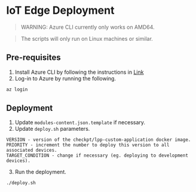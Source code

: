 # IoT Edge Deployment

> WARNING: Azure CLI currently only works on AMD64.

> The scripts will only run on Linux machines or similar.

## Pre-requisites
1. Install Azure CLI by following the instructions in [Link](https://learn.microsoft.com/en-us/cli/azure/install-azure-cli-linux?pivots=apt)
2. Log-in to Azure by running the following.
```bash
az login
```

## Deployment
1. Update `modules-content.json.template` if necessary.
2. Update `deploy.sh` parameters.
```
VERSION - version of the checkpt/lpp-custom-application docker image.
PRIORITY - increment the number to deploy this version to all associated devices.
TARGET_CONDITION - change if necessary (eg. deploying to development devices).
```
3. Run the deployment.
```bash
./deploy.sh
```